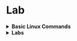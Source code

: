 # Lab

<details>
<summary><strong>Basic Linux Commands</strong></summary>
<br>

1. `cd` - To navigate between the directories
2. `ls`, `ltr` - List directory contents, in long format sorted by modification time similar to `ll`
3. `ls --help` - Displays the help information for the `ls` command
4. For more commands refer [Basic Linux Cmds](https://www.geeksforgeeks.org/basic-linux-commands/)

</details>

<details>
<summary><strong>Labs</strong></summary>
<br>

1. Navigate to the OpenLANE directory:
```
cd Desktop/work/tools/openlane_working_dir/openlane
```
2. Start the Docker container and to use the open lane  OpenLANE shell:
```
docker
./flow.tcl -interactive
```
![openlane startup](https://github.com/Akkshayul1234/Nasscom-VSD/assets/37902660/7145ed52-c1b8-46a8-9d5a-7731c14ff422)

- Import the nesscary package to run the flow by using the following command
```
package require openlane 0.9
```
- For more on OpenLANE installation and flow - [efabless repo](https://github.com/efabless/openlane)

## Setting up OpenLANE Environment

3. Prepare the design in the OpenLANE shell:
```
prep -design picorv32a
```
![design prep](https://github.com/Akkshayul1234/Nasscom-VSD/assets/37902660/525dce4b-8d97-4607-bd16-3c7621c8fd6a)

- The design is present in this directory
```
/Desktop/work/tools/openlane_working_dir/openlane/designs/picorv32a
```
- After the design prep is completed a new `runs` folder will be created 

![runs folder](https://github.com/Akkshayul1234/Nasscom-VSD/assets/37902660/1878b652-9e01-4f59-8f68-5d5305039f92)

- This folder consists of the following contents.

![run folder contents](https://github.com/Akkshayul1234/Nasscom-VSD/assets/37902660/19f9c44b-dc6f-4b85-8d93-2a3e7d0eac7f)

## Synthesis 

- Command:
```
 run_synthesis
```
![synthesis successfull](https://github.com/Akkshayul1234/Nasscom-VSD/assets/37902660/21f98b7d-71c0-4f5c-b7cb-ab091e6d7751)

- After the Synthesis is Successfull the results are updated in the `reports/synthesis` folder.

![flop ratio](https://github.com/Akkshayul1234/Nasscom-VSD/assets/37902660/3d48b9cf-9169-4c70-933a-68373ce215a3)

- From this we can calculate the
```math
Flop\ Ratio = \frac{Number\ of\ D\ Flip\ Flops}{Total\ Number\ of\ Cells}  = \frac{1613}{14876} = 0.1084
```
- In terms of % = Flop Ratio * 100 = `10.84 %`

## Floorplan (FP)

- Before running the FP, if we want to add any switches or change any values we should add these in `designs/picorv32a/sky130A_sky130_fd_sc_hd_config.tcl` as this is the pdk specific file that overrides the normal `config.tcl` and also the `floorplan.tcl` file.

- Command:
  ```
  run_floorplan
  ```
  ![floorplan successfull](https://github.com/Akkshayul1234/Nasscom-VSD/assets/37902660/6b135085-ff4d-470d-b4e7-261958afdc52)

  - After the floorplan is sucessfull we get these files in results directory.

    ![floorplan results](https://github.com/Akkshayul1234/Nasscom-VSD/assets/37902660/1d5cca4b-65b4-490d-b8ff-9223a4999135)

  - `picorv32a.floorplan.def.png`

    ![picorv32a.floorplan.def.png](https://github.com/Akkshayul1234/Nasscom-VSD/assets/37902660/d9a7af80-457d-436e-ae6b-912e34b36082)

  - inside the `.def` file, we have the info that can help us in measuring the size of the die

    ![def file](https://github.com/Akkshayul1234/Nasscom-VSD/assets/37902660/680559bf-6378-4440-8428-ddcc87248af7)

```math
Given\ 1000\ Unit\ Distance = 1\ Micron
```
```math
Die\ width = 660685 \ in \ unit \  distance
```
```math
Die\ height = 671405 \ in \ unit \  distance
```

```math
Die\ width = \frac{660685}{1000} = 660.685\ Microns
```
```math
Die\ height = \frac{671405}{1000} = 671.405\ Microns
```
```math
Area\ of\ die = 660.685 * 671.405 = 443587.212425\ Sq\ Microns
```
## MAGIC
- Magic is a layout tool that helps us to view the chip layout of what we created in the floorplanning stage
- Invoking the magic tool, requires the `lef` & `def` files along with the PDK's `.tech` file in order to map and view the floorplan in magic.
  
  ```
  magic -T /home/vsduser/Desktop/work/tools/openlane_working_dir/pdks/sky130A/libs.tech/magic/sky130A.tech lef read ../../tmp/merged.lef def read picorv32a.floorplan.def &
  ```
- Zoomed in view of the layout
  ![zoomed in voew](https://github.com/Akkshayul1234/Nasscom-VSD/assets/37902660/a7b9c740-c8bd-40f8-a6e5-144376ba1aba)

- To view any cell hover over the cell and click `s` and then type `what` on the `tkcon`
  ![what on tkcon](https://github.com/Akkshayul1234/Nasscom-VSD/assets/37902660/370c3942-4704-48ce-b523-a9d3f6dc7cec)

- Vertical cells at the bottom
  ![vertical cells](https://github.com/Akkshayul1234/Nasscom-VSD/assets/37902660/847c478a-9fa8-4c36-9475-dc868a57541a)

## PLACEMENT

- Command
  ```
  run_placement
  ```
  ![placement done](https://github.com/Akkshayul1234/Nasscom-VSD/assets/37902660/b97856de-efc1-47f1-98d8-6ba2f119167d)

  ![slack](https://github.com/Akkshayul1234/Nasscom-VSD/assets/37902660/17fa2371-d8ee-47a7-b35a-ee2f92823a9f)

  `picorv32a.placement.def.png`

  ![picorv32a.placement.def.png](https://github.com/Akkshayul1234/Nasscom-VSD/assets/37902660/8b372a8f-5781-4742-aee4-841f743a6805)

- If we look at the log file we see all the values of the Placement Analysis.
  
  ![placement analysis](https://github.com/Akkshayul1234/Nasscom-VSD/assets/37902660/fb00ac7a-b34d-4f70-a0b6-c4b1bb1741e8)

- Magic View of Design

  ![magic view](https://github.com/Akkshayul1234/Nasscom-VSD/assets/37902660/f9911fe7-7c25-46a4-8605-9e54eb73d5c6)

- Zoomed view
  
  ![placement zoomed view](https://github.com/Akkshayul1234/Nasscom-VSD/assets/37902660/9fcde103-66cf-41a4-9d13-2a4ef0bd7a1d)

## LIBRARY CELL DESIGN USING MAGIC AND NGSPICE

- We are going to see how to create the std cell layout and extract it using ngspice
- The First step is to clone the [Github Repo](https://github.com/nickson-jose/vsdstdcelldesign) into our openlane directory
  
  ```
  git clone https://github.com/nickson-jose/vsdstdcelldesign.git
  ```
  ![repo clone](https://github.com/Akkshayul1234/Nasscom-VSD/assets/37902660/5d590ae3-9521-4f75-9e8a-e8bf66e26e92)

- Copy the `Sky130A.tech` from `openlane_working_dir/pdks/sky130A/libs.tech/magic` to the `vsdstdcelldesign` folder.

  ![vsdstdcell contents ](https://github.com/Akkshayul1234/Nasscom-VSD/assets/37902660/8c39c9b5-b0d6-4ba1-9485-f6ba41c5e6ce)
  
- Open the `CMOS inverter` and the `Sky130A`by using magic
  ```
   magic -T sky130A.tech sky130_inv.mag &
  ```
  ![cmos inverter](https://github.com/Akkshayul1234/Nasscom-VSD/assets/37902660/744da879-7cd0-4faa-a305-9d12fa8b2b0a)

- You can see the various diffusion, metal lasyers, nmos and pmos in the design by hovering over them and pressing `s` to select and typing `what` in the `tkcon` window.

  ![layers of the inverter](https://github.com/Akkshayul1234/Nasscom-VSD/assets/37902660/fc9eeaef-9f40-4864-86d6-24ce4545ba73)

  ![nmos pmos](https://github.com/Akkshayul1234/Nasscom-VSD/assets/37902660/eb3bef97-5976-4cfa-9896-c8780d9c53e2)








  




















